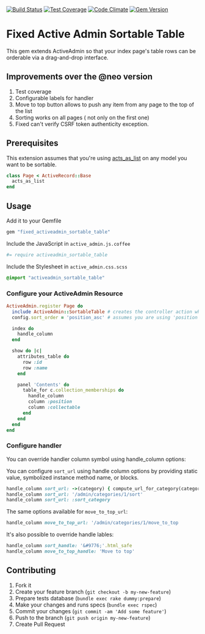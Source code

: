 [![Build Status](https://travis-ci.org/bolshakov/fixed_activeadmin_sortable_table.svg?branch=master)](https://travis-ci.org/bolshakov/fixed_activeadmin_sortable_table)
[![Test Coverage](https://codeclimate.com/github/bolshakov/activeadmin_sortable_table/badges/coverage.svg)](https://codeclimate.com/github/bolshakov/fixed_activeadmin_sortable_table/coverage)
[![Code Climate](https://codeclimate.com/github/bolshakov/fixed_activeadmin_sortable_table/badges/gpa.svg)](https://codeclimate.com/github/bolshakov/fixed_activeadmin_sortable_table)
[![Gem Version](https://badge.fury.io/rb/fixed_activeadmin_sortable_table.svg)](http://badge.fury.io/rb/fixed_activeadmin_sortable_table)

# Fixed Active Admin Sortable Table

This gem extends ActiveAdmin so that your index page's table rows can be
orderable via a drag-and-drop interface.

## Improvements over the @neo version

1. Test coverage 
2. Configurable labels for handler 
3. Move to top button allows to push any item from any page to the top of the list
4. Sorting works on all pages ( not only on the first one)
4. Fixed can't verify CSRF token authenticity exception.

## Prerequisites

This extension assumes that you're using [acts_as_list](https://github.com/swanandp/acts_as_list) on any model you want to be sortable.

```ruby
class Page < ActiveRecord::Base
  acts_as_list
end
```

## Usage

Add it to your Gemfile

```ruby
gem "fixed_activeadmin_sortable_table"
```

Include the JavaScript in `active_admin.js.coffee`

```coffeescript
#= require activeadmin_sortable_table
```

Include the Stylesheet in `active_admin.css.scss`

```scss
@import "activeadmin_sortable_table"
```

### Configure your ActiveAdmin Resource

```ruby
ActiveAdmin.register Page do
  include ActiveAdmin::SortableTable # creates the controller action which handles the sorting
  config.sort_order = 'position_asc' # assumes you are using 'position' for your acts_as_list column

  index do
    handle_column 
  end

  show do |c|
    attributes_table do
      row :id
      row :name
    end

    panel 'Contents' do
      table_for c.collection_memberships do
        handle_column
        column :position
        column :collectable
      end
    end
  end
end
```

### Configure handler

You can override handler column symbol using handle_column options:

You can configure `sort_url` using handle column options by providing static value, symbolized instance method name, or blocks. 

```ruby
handle_column sort_url: ->(category) { compute_url_for_category(category) }  
handle_column sort_url: '/admin/categories/1/sort'
handle_column sort_url: :sort_category  
```

The same options available for `move_to_top_url`:

```ruby
handle_column move_to_top_url: '/admin/categories/1/move_to_top
```

It's also possible to override handle lables:

```ruby
handle_column sort_handle: '&#9776;'.html_safe
handle_column move_to_top_handle: 'Move to top'
```

## Contributing

1. Fork it
2. Create your feature branch (`git checkout -b my-new-feature`)
3. Prepare tests database (`bundle exec rake dummy:prepare`)
4. Make your changes and runs specs (`bundle exec rspec`)
5. Commit your changes (`git commit -am 'Add some feature'`)
6. Push to the branch (`git push origin my-new-feature`)
7. Create Pull Request
